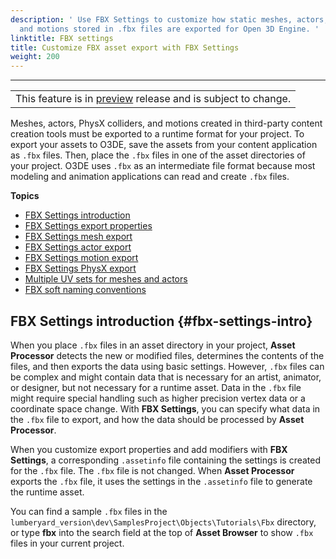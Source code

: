 ```yaml
---
description: ' Use FBX Settings to customize how static meshes, actors, PhysX colliders,
  and motions stored in .fbx files are exported for Open 3D Engine. '
linktitle: FBX settings
title: Customize FBX asset export with FBX Settings
weight: 200
---
```


****

|  |
| --- |
| This feature is in [preview](/docs/userguide/ly-glos-chap#preview) release and is subject to change\.  |

Meshes, actors, PhysX colliders, and motions created in third\-party content creation tools must be exported to a runtime format for your project\. To export your assets to O3DE, save the assets from your content application as `.fbx` files\. Then, place the `.fbx` files in one of the asset directories of your project\. O3DE uses `.fbx` as an intermediate file format because most modeling and animation applications can read and create `.fbx` files\.

**Topics**
+ [FBX Settings introduction](#fbx-settings-intro)
+ [FBX Settings export properties](/docs/user-guide/features/assets/fbx-settings/properties.md)
+ [FBX Settings mesh export](/docs/user-guide/features/assets/fbx-settings/mesh-export.md)
+ [FBX Settings actor export](/docs/user-guide/features/assets/fbx-settings/actor-export.md)
+ [FBX Settings motion export](/docs/user-guide/features/assets/fbx-settings/motion-export.md)
+ [FBX Settings PhysX export](/docs/user-guide/features/assets/fbx-settings/physx-export.md)
+ [Multiple UV sets for meshes and actors](/docs/user-guide/features/assets/fbx-settings/multiple-uv-sets.md)
+ [FBX soft naming conventions](/docs/user-guide/features/assets/fbx-settings/settings-soft-naming.md)

## FBX Settings introduction {#fbx-settings-intro}

 When you place `.fbx` files in an asset directory in your project, **Asset Processor** detects the new or modified files, determines the contents of the files, and then exports the data using basic settings\. However, `.fbx` files can be complex and might contain data that is necessary for an artist, animator, or designer, but not necessary for a runtime asset\. Data in the `.fbx` file might require special handling such as higher precision vertex data or a coordinate space change\. With **FBX Settings**, you can specify what data in the `.fbx` file to export, and how the data should be processed by **Asset Processor**\.

When you customize export properties and add modifiers with **FBX Settings**, a corresponding `.assetinfo` file containing the settings is created for the `.fbx` file\. The `.fbx` file is not changed\. When **Asset Processor** exports the `.fbx` file, it uses the settings in the `.assetinfo` file to generate the runtime asset\.

You can find a sample `.fbx` files in the `lumberyard_version\dev\SamplesProject\Objects\Tutorials\Fbx` directory, or type **fbx** into the search field at the top of **Asset Browser** to show `.fbx` files in your current project\.